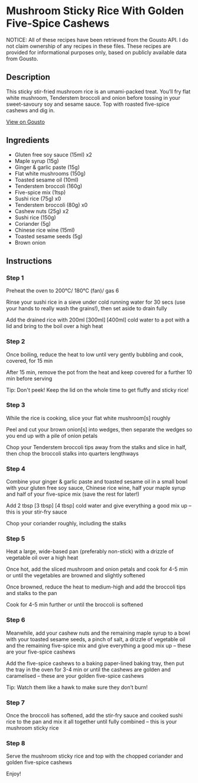# Mushroom Sticky Rice With Golden Five-Spice Cashews

NOTICE: All of these recipes have been retrieved from the Gousto API. I do not claim ownership of any recipes in these files. These recipes are provided for informational purposes only, based on publicly available data from Gousto.

## Description

This sticky stir-fried mushroom rice is an umami-packed treat. You’ll fry flat white mushroom, Tenderstem broccoli and onion before tossing in your sweet-savoury soy and sesame sauce. Top with roasted five-spice cashews and dig in. 


[View on Gousto](https://www.gousto.co.uk/recipes/cookbook/mushroom-sticky-rice-with-golden-five-spice-cashews)

## Ingredients

- Gluten free soy sauce (15ml) x2
- Maple syrup (15g)
- Ginger & garlic paste (15g)
- Flat white mushrooms (150g)
- Toasted sesame oil (10ml)
- Tenderstem broccoli (160g)
- Five-spice mix (1tsp)
- Sushi rice (75g) x0
- Tenderstem broccoli (80g) x0
- Cashew nuts (25g) x2
- Sushi rice (150g)
- Coriander (5g)
- Chinese rice wine (15ml)
- Toasted sesame seeds (5g)
- Brown onion

## Instructions


### Step 1

Preheat the oven to 200°C/ 180°C (fan)/ gas 6

Rinse your sushi rice in a sieve under cold running water for 30 secs (use your hands to really wash the grains!), then set aside to drain fully

Add the drained rice with 200ml <span class="text-purple">[300ml]</span> <span class="text-danger">[400ml]</span> cold water to a pot with a lid and bring to the boil over a high heat


### Step 2

Once boiling, reduce the heat to low until very gently bubbling and cook, covered, for 15 min

After 15 min, remove the pot from the heat and keep covered for a further 10 min before serving

Tip: Don't peek! Keep the lid on the whole time to get fluffy and sticky rice!


### Step 3

While the rice is cooking, slice your flat white mushroom[s] roughly

Peel and cut your brown onion[s] into wedges, then separate the wedges so you end up with a pile of onion petals

Chop your Tenderstem broccoli tips away from the stalks and slice in half, then chop the broccoli stalks into quarters lengthways


### Step 4

Combine your ginger & garlic paste and toasted sesame oil in a small bowl with your gluten free soy sauce, Chinese rice wine, half your maple syrup and half of your five-spice mix (save the rest for later!)

Add 2 tbsp <span class="text-purple">[3 tbsp]</span> <span class="text-danger">[4 tbsp]</span> cold water and give everything a good mix up – this is your stir-fry sauce

Chop your coriander roughly, including the stalks


### Step 5

Heat a large, wide-based pan (preferably non-stick) with a drizzle of vegetable oil over a high heat

Once hot, add the sliced mushroom and onion petals and cook for 4-5 min or until the vegetables are browned and slightly softened

Once browned, reduce the heat to medium-high and add the broccoli tips and stalks to the pan

Cook for 4-5 min further or until the broccoli is softened


### Step 6

Meanwhile, add your cashew nuts and the remaining maple syrup to a bowl with your toasted sesame seeds, a pinch of salt, a drizzle of vegetable oil and the remaining five-spice mix and give everything a good mix up – these are your five-spice cashews

Add the five-spice cashews to a baking paper-lined baking tray, then put the tray in the oven for 3-4 min or until the cashews are golden and caramelised – these are your golden five-spice cashews

Tip: Watch them like a hawk to make sure they don’t burn!


### Step 7

Once the broccoli has softened, add the stir-fry sauce and cooked sushi rice to the pan and mix it all together until fully combined – this is your mushroom sticky rice

### Step 8

Serve the mushroom sticky rice and top with the chopped coriander and golden five-spice cashews

Enjoy!

